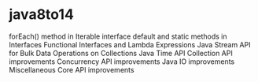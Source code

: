 # java8to14
forEach() method in Iterable interface
default and static methods in Interfaces
Functional Interfaces and Lambda Expressions
Java Stream API for Bulk Data Operations on Collections
Java Time API
Collection API improvements
Concurrency API improvements
Java IO improvements
Miscellaneous Core API improvements

